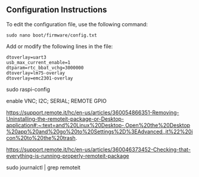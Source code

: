 ## Configuration Instructions

To edit the configuration file, use the following command:
```
sudo nano boot/firmware/config.txt
```
Add or modify the following lines in the file:
```
dtoverlay=uart3 
usb_max_current_enable=1 
dtparam=rtc_bbat_vchg=3000000
dtoverlay=lm75-overlay 
dtoverlay=emc2301-overlay
```

sudo raspi-config 

enable VNC; I2C; SERIAL; REMOTE GPIO

https://support.remote.it/hc/en-us/articles/360054866351-Removing-Uninstalling-the-remoteit-package-or-Desktop-application#:~:text=and%20Linux%20Desktop-,Open%20the%20Desktop%20app%20and%20go%20to%20Settings%2D%3EAdvanced.,it%22%20icon%20to%20the%20trash.

https://support.remote.it/hc/en-us/articles/360046373452-Checking-that-everything-is-running-properly-remoteit-package


sudo journalctl | grep remoteit
